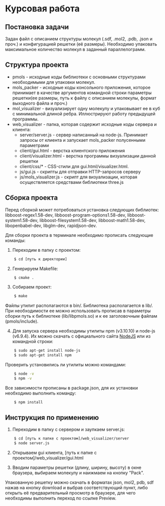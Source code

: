 # Курсовая работа

## Постановка задачи
Задан файл с описанием структуры молекул (.sdf, .mol2, .pdb, .json и проч.) и конфигурацией решетки (её размеры). Необходимо упаковать максимальное количество молекул в заданный параллелограмм. 


## Структура проекта

* pmols - исходные коды библиотеки с основными структурами необходимыми для упаковки молекул.
* mols_packer - исходные коды консольного приложения, которое принимает в качестве аргументов командной строки параметры решетки(ее размеры, путь к файлу с описанием молекулы, формат выходного файла и проч.)
* mol_visualizer - визуализирует одну молекулу и упаковывает ее в куб с минимальной длиной ребра. Иллюстрируют работу предыдущей программы.
* web_visualizer - папка, которая содержит исходные коды сервера и клиента:
    - server/server.js - сервер написанный на node-js. Принимает запросы от клиента и запускает mols_packer полусенными параметрами  
    - client/gui.html - верстка клиентского приложения
    - client/visualizer.html - верстка программы визуализации данной решетки
    - client/css/* - CSS-стили для gui.html/visualizer.html.
    - js/gui.js - скрипты для отправки HTTP-запросов серверу
    - js/mols_visualizer.js - скрипт для визуализации, которая осуществляется средствами библиотеки three.js

## Сборка проекта

Перед сборкой может потребоваться установка следующих библиотек: libboost-regex1.58-dev, libboost-program-options1.58-dev, libboost-system1.58-dev, libboost-filesystem1.58-dev, libboost-math1.58-dev, libopenbabel-dev, libglm-dev, rapidjson-dev.


Для сборки проекта в терминале необходимо прописать следующие команды:

1. Переходим в папку с проектом:

```bash
	$ cd [путь к директории]
```

2. Генерируем Makefile:

```bash
	$ cmake .
```


3. Собираем проект:

```bash
	$ make 
```

Файлы утилит располагаются в bin/. Библиотека располагается в lib/. При необходимости ее можно использовать прописав в параметры сборки путь к библиотеке (lib/libpmols.so) и к ее заголовочным файлам (pmols/include).

4. Для запуска сервера необходимы утилиты npm (v3.10.10) и node-js (v6.9.4). Их можно скачать с официального сайта [NodeJS](https://nodejs.org/) или из командной строки:

```bash
	$ sudo apt-get install node-js
	$ sudo apt-get install npm
```

Проверить установились ли утилиты можно командами:

```bash
	$ node -v
	$ npm -v
```


Все зависимости прописаны в package.json, для их установки необходимо выполнить команду:

```bash
    $ npm install
```

## Инструкция по применению

1. Переходим в папку с сервером и заупкаем server.js:

```bash
    $ cd [путь к папке с проектом]/web_visualizer/server
    $ node server.js
```

2. Открываем gui клиента, [путь к папке с проектом]/web_visualizer/gui.html

3. Вводим параметры решетки (длину, ширину, высоту) в окне браузера, выбираем молекулу и наижмаем на кнопку "Pack".  

Упакованную решетку можно скачать в форматах json, mol2, pdb, sdf нажав на кнопку download и выбрав соответствующий пункт, либо открыть её  предварительный просмотр в браузере, для чего необходимы выполнить переход по ссылке Preview.
